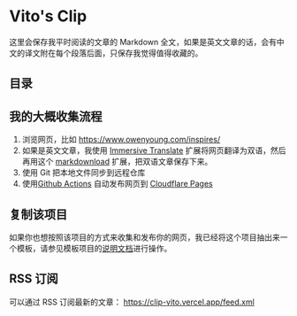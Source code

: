 # Vito's Clip

这里会保存我平时阅读的文章的 Markdown 全文，如果是英文文章的话，会有中文的译文附在每个段落后面，只保存我觉得值得收藏的。

## 目录

<!-- Table of Content-->

## 我的大概收集流程

1. 浏览网页，比如 <https://www.owenyoung.com/inspires/>
2. 如果是英文文章，我使用 [Immersive Translate](https://github.com/immersive-translate/immersive-translate) 扩展将网页翻译为双语，然后再用这个 [markdownload](https://github.com/theowenyoung/markdownload) 扩展，把双语文章保存下来。
3. 使用 Git 把本地文件同步到远程仓库
4. 使用[Github Actions](https://github.com/theowenyoung/clip/blob/main/.github/workflows/build-site.yml) 自动发布网页到 [Cloudflare Pages](https://pages.cloudflare.com/)

## 复制该项目

如果你也想按照该项目的方式来收集和发布你的网页，我已经将这个项目抽出来一个模板，请参见模板项目的[说明文档](https://github.com/theowenyoung/clip-template)进行操作。

## RSS 订阅

可以通过 RSS 订阅最新的文章： <https://clip-vito.vercel.app/feed.xml>
